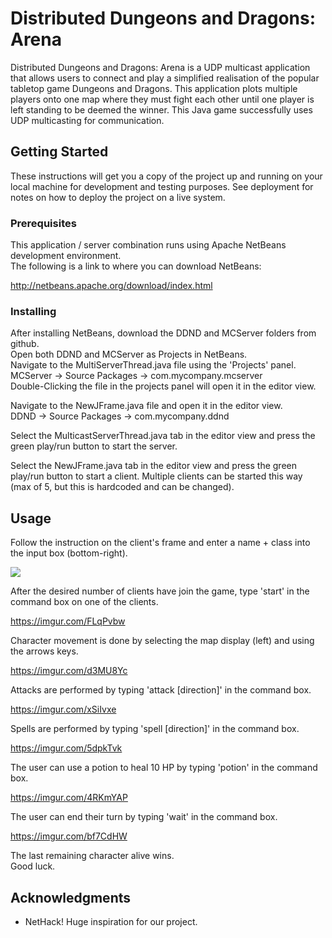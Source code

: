 # Distributed Dungeons and Dragons: Arena 

Distributed Dungeons and Dragons: Arena is a UDP multicast application that allows users to connect and play a simplified realisation of the popular tabletop game Dungeons and Dragons. This application plots multiple players onto one map where they must fight each other until one player is left standing to be deemed the winner. 
This Java game successfully uses UDP multicasting for communication.

## Getting Started

These instructions will get you a copy of the project up and running on your local machine for development and testing purposes. See deployment for notes on how to deploy the project on a live system.

### Prerequisites

This application / server combination runs using Apache NetBeans development environment.  
The following is a link to where you can download NetBeans:

http://netbeans.apache.org/download/index.html

### Installing

After installing NetBeans, download the DDND and MCServer folders from github.  
Open both DDND and MCServer as Projects in NetBeans.   
Navigate to the MultiServerThread.java file using the 'Projects' panel.  
MCServer -> Source Packages -> com.mycompany.mcserver  
Double-Clicking the file in the projects panel will open it in the editor view. 

Navigate to the NewJFrame.java file and open it in the editor view.  
DDND -> Source Packages -> com.mycompany.ddnd  

Select the MulticastServerThread.java tab in the editor view and press the green 
play/run button to start the server. 

Select the NewJFrame.java tab in the editor view and press the green play/run button
to start a client. Multiple clients can be started this way (max of 5, but this is hardcoded and can be changed).

## Usage

Follow the instruction on the client's frame and enter a name + class into the input box (bottom-right).  

![](https://imgur.com/9UWgdpd)

After the desired number of clients have join the game, type 'start' in the command box on one of the clients. 

https://imgur.com/FLqPvbw

Character movement is done by selecting the map display (left) and using the arrows keys. 

https://imgur.com/d3MU8Yc

Attacks are performed by typing 'attack [direction]' in the command box. 

https://imgur.com/xSiIvxe

Spells are performed by typing 'spell [direction]' in the command box.

https://imgur.com/5dpkTvk

The user can use a potion to heal 10 HP by typing 'potion' in the command box. 

https://imgur.com/4RKmYAP

The user can end their turn by typing 'wait' in the command box. 

https://imgur.com/bf7CdHW

The last remaining character alive wins.  
Good luck.


## Acknowledgments

* NetHack! Huge inspiration for our project.
